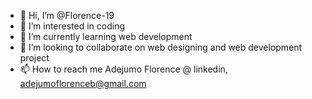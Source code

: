- 👋 Hi, I’m @Florence-19
- 👀 I’m interested in coding
- 🌱 I’m currently learning web development
- 💞️ I’m looking to collaborate on web designing and web development project
- 📫 How to reach me Adejumo Florence @ linkedin,
adejumoflorenceb@gmail.com

<!---
Florence-19/Florence-19 is a ✨ special ✨ repository because its `README.md` (this file) appears on your GitHub profile.
You can click the Preview link to take a look at your changes.
--->

